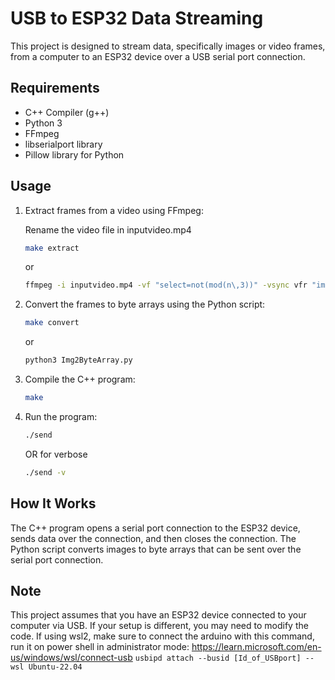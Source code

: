 # USB to ESP32 Data Streaming

This project is designed to stream data, specifically images or video frames, from a computer to an ESP32 device over a USB serial port connection. 

## Requirements

- C++ Compiler (g++)
- Python 3
- FFmpeg
- libserialport library
- Pillow library for Python

## Usage

1. Extract frames from a video using FFmpeg:

    Rename the video file in inputvideo.mp4

    ```bash
    make extract
    ```
    or
    ```bash
    ffmpeg -i inputvideo.mp4 -vf "select=not(mod(n\,3))" -vsync vfr "images/output_%03d.png"
    ```

2. Convert the frames to byte arrays using the Python script:

    ```bash
    make convert
    ```
    or

    ```bash
    python3 Img2ByteArray.py
    ```
    

3. Compile the C++ program:

    ```bash
    make
    ```

4. Run the program:

    ```bash
    ./send
    ```
    OR for verbose
    ```bash
    ./send -v
    ```


## How It Works

The C++ program opens a serial port connection to the ESP32 device, sends data over the connection, and then closes the connection. The Python script converts images to byte arrays that can be sent over the serial port connection.

## Note

This project assumes that you have an ESP32 device connected to your computer via USB. If your setup is different, you may need to modify the code.
If using wsl2, make sure to connect the arduino with this command, run it on power shell in administrator mode:
https://learn.microsoft.com/en-us/windows/wsl/connect-usb
    ```
        usbipd attach --busid [Id_of_USBport] --wsl Ubuntu-22.04
    ```